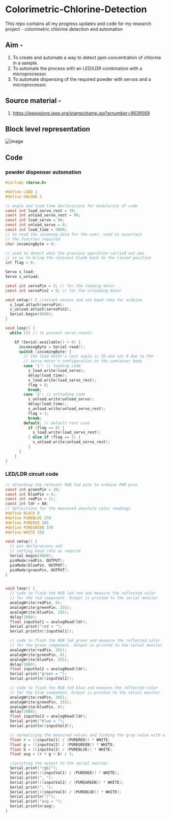 # Colorimetric-Chlorine-Detection
This repo contains all my progress updates and code for my research project - colorimetric chlorine detection and automation

## Aim - 
  1. To create and automate a way to detect ppm concentration of chlorine in a sample.
  2. To automate the process with an LED/LDR combination with a microprocessor. 
  3. To automate dispensing of the required powder with servos and a microprocessor. 

## Source material -  
  1. https://ieeexplore.ieee.org/stamp/stamp.jsp?arnumber=9639569
 
## Block level representation
![image](https://user-images.githubusercontent.com/95761876/237015182-3292c9f6-1238-4f9a-8166-971e62440033.png)


## Code 
### powder dispenser automation
```c
#include <Servo.h>

#define LOAD 1
#define UNLOAD 2

// angle and load time declarations for modularity of code
const int load_servo_rest = 70;
const int unload_servo_rest = 90;
const int load_servo = 90;
const int unload_servo = 0;
const int load_time = 5000;
// to read the incoming data for the user, used to ascertain 
// the function required  
char incomingByte = 0;

// used to detect what the previous operation carried out was
// so as to bring the relevant blade back to the closed position
int flag = 0;

Servo s_load;
Servo s_unload;

const int servoPin = 3; // for the loading motor
const int servoPin2 = 9; // for the unloading motor

void setup() { //attach servos and set baud rate for arduino
  s_load.attach(servoPin);
  s_unload.attach(servoPin2);
  Serial.begin(9600);
}

void loop() {
  while (1) // to prevent servo resets

    if (Serial.available() > 0) {
      incomingByte = Serial.read();
      switch (incomingByte) {
        // the load motor's rest angle is 70 and not 0 due to the 
        // servo motor's configuration on the container body
        case '1': // loading code
          s_load.write(load_servo);
          delay(load_time);
          s_load.write(load_servo_rest);          
          flag = 0;
          break;
        case '2': // unloading code
          s_unload.write(unload_servo);
          delay(load_time);
          s_unload.write(unload_servo_rest);
          flag = 1;
          break;
        default: // default rest case
          if (flag == 0) {
            s_load.write(load_servo_rest);
          } else if (flag == 1) {
            s_unload.write(unload_servo_rest);
          }
      }
    }
}

```
### LED/LDR circuit code
```c
// attaching the relevant RGB led pins to arduino PWM pins
const int greenPin = 10;
const int bluePin = 9;
const int redPin = 11;
const int ldr = A0;
// definitions for the measured absolute color readings
#define BLACK 0
#define PUREBLUE 270
#define PURERED 385
#define PUREGREEN 370
#define WHITE 350

void setup() {
  // pin declarations and
  // setting baud rate as requird
  Serial.begin(9600);
  pinMode(redPin, OUTPUT);
  pinMode(bluePin, OUTPUT);
  pinMode(greenPin, OUTPUT);
}


void loop() {
  // code to flash the RGB led red and measure the reflected color
  // for the red component. Output is printed to the serial monitor
  analogWrite(redPin, 0);
  analogWrite(greenPin, 255);
  analogWrite(bluePin, 255);
  delay(1000);
  float inputVal1 = analogRead(ldr);
  Serial.print("red = ");
  Serial.println((inputVal1));

  // code to flash the RGB led green and measure the reflected color
  // for the green component. Output is printed to the serial monitor
  analogWrite(redPin, 255);
  analogWrite(greenPin, 0);
  analogWrite(bluePin, 255);
  delay(1000);
  float inputVal2 = analogRead(ldr);
  Serial.print("green = ");
  Serial.println((inputVal2));

  // code to flash the RGB led blue and measure the reflected color
  // for the blue component. Output is printed to the serial monitor
  analogWrite(redPin, 255);
  analogWrite(greenPin, 255);
  analogWrite(bluePin, 0);
  delay(1000);
  float inputVal3 = analogRead(ldr);
  Serial.print("blue = ");
  Serial.println((inputVal3));

  // normalising the measured values and finding the gray value with a simple average
  float r = ((inputVal1) / (PURERED)) * WHITE;
  float g = ((inputVal2) / (PUREGREEN)) * WHITE;
  float b = ((inputVal3) / (PUREBLUE)) * WHITE;
  float avg = (r + g + b) / 3;

  //printing the output to the serial monitor
  Serial.print("rgb(");
  Serial.print(((inputVal1) / (PURERED)) * WHITE);
  Serial.print(", ");
  Serial.print(((inputVal2) / (PUREGREEN)) * WHITE);
  Serial.print(", ");
  Serial.print(((inputVal3) / (PUREBLUE)) * WHITE);
  Serial.println(")");
  Serial.print("avg = ");
  Serial.println(avg);
}
```
